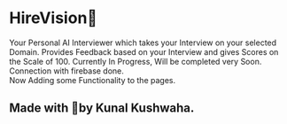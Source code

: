# HireVision🏢
Your Personal AI Interviewer which takes your Interview on your selected Domain. 
Provides Feedback based on your Interview and gives Scores on the Scale of 100. 
Currently In Progress, Will be completed very Soon.<br>
Connection with firebase done.<br>
Now Adding some Functionality to the pages.<br>

## Made with 💖by Kunal Kushwaha.